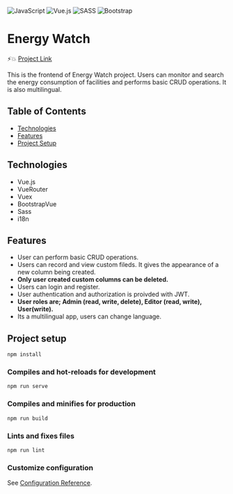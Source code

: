 ![JavaScript](https://img.shields.io/badge/javascript-%23323330.svg?style=for-the-badge&logo=javascript&logoColor=%23F7DF1E) ![Vue.js](https://img.shields.io/badge/vuejs-%2335495e.svg?style=for-the-badge&logo=vuedotjs&logoColor=%234FC08D) ![SASS](https://img.shields.io/badge/SASS-hotpink.svg?style=for-the-badge&logo=SASS&logoColor=white) ![Bootstrap](https://img.shields.io/badge/bootstrap-%23563D7C.svg?style=for-the-badge&logo=bootstrap&logoColor=white)


# Energy Watch

:zap::boom: [Project Link](https://energy-watch-frontend.vercel.app/)

This is the frontend of Energy Watch project. Users can monitor and search the energy consumption of facilities and performs basic CRUD operations. It is also multilingual.



## Table of Contents

* [Technologies](#technologies)
* [Features](#features)
* [Project Setup](#project-setup)

## Technologies

- Vue.js
- VueRouter
- Vuex
- BootstrapVue
- Sass
- i18n


## Features

- User can perform basic CRUD operations.
- Users can record and view custom fileds. It gives the appearance of a new column being created.
- **Only user created custom columns can be deleted.**
- Users can login and register.
- User authentication and authorization is proivded with JWT.
- **User roles are; Admin (read, write, delete), Editor (read, write), User(write).**
- Its a multilingual app, users can change language.


## Project setup
```
npm install
```

### Compiles and hot-reloads for development
```
npm run serve
```

### Compiles and minifies for production
```
npm run build
```

### Lints and fixes files
```
npm run lint
```

### Customize configuration
See [Configuration Reference](https://cli.vuejs.org/config/).
